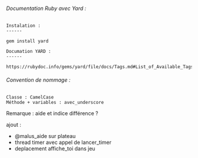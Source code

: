###### Documentation Ruby avec Yard : 
    Instalation :
    ------

    gem install yard

    Documation YARD :
    ------
    
    https://rubydoc.info/gems/yard/file/docs/Tags.md#List_of_Available_Tags

###### Convention de nommage :
    Classe : CamelCase
    Méthode + variables : avec_underscore


Remarque :
aide et indice différence ?

ajout :
- @malus_aide sur plateau
- thread timer avec appel de lancer_timer
- deplacement affiche_toi dans jeu